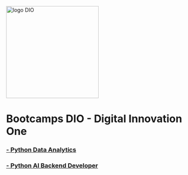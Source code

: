 <img src="https://github.com/elnataoliveira/dio-desafio-dataproc/blob/main/DIO.png" alt="logo DIO" width="250"/>

# Bootcamps DIO - Digital Innovation One
### [ - Python Data Analytics](https://github.com/elnataoliveira/DIO/tree/main/Python%Data%20Analytics)
### [ - Python AI Backend Developer](https://github.com/elnataoliveira/DIO/tree/main/Python%20AI%20Backend%20Developer)
